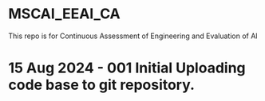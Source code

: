 # MSCAI_EEAI_CA
This repo is for Continuous Assessment of Engineering and Evaluation of AI


# 15 Aug 2024 - 001								Initial Uploading code base to git repository.

